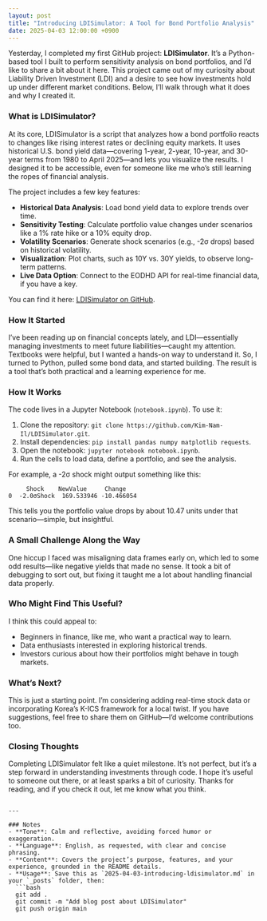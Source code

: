 ```yaml
---
layout: post
title: "Introducing LDISimulator: A Tool for Bond Portfolio Analysis"
date: 2025-04-03 12:00:00 +0900
---
```


Yesterday, I completed my first GitHub project: **LDISimulator**. It’s a Python-based tool I built to perform sensitivity analysis on bond portfolios, and I’d like to share a bit about it here. This project came out of my curiosity about Liability Driven Investment (LDI) and a desire to see how investments hold up under different market conditions. Below, I’ll walk through what it does and why I created it.

### What is LDISimulator?
At its core, LDISimulator is a script that analyzes how a bond portfolio reacts to changes like rising interest rates or declining equity markets. It uses historical U.S. bond yield data—covering 1-year, 2-year, 10-year, and 30-year terms from 1980 to April 2025—and lets you visualize the results. I designed it to be accessible, even for someone like me who’s still learning the ropes of financial analysis.

The project includes a few key features:
- **Historical Data Analysis**: Load bond yield data to explore trends over time.
- **Sensitivity Testing**: Calculate portfolio value changes under scenarios like a 1% rate hike or a 10% equity drop.
- **Volatility Scenarios**: Generate shock scenarios (e.g., -2σ drops) based on historical volatility.
- **Visualization**: Plot charts, such as 10Y vs. 30Y yields, to observe long-term patterns.
- **Live Data Option**: Connect to the EODHD API for real-time financial data, if you have a key.

You can find it here: [LDISimulator on GitHub](https://github.com/Kim-Nam-Il/LDISimulator).

### How It Started
I’ve been reading up on financial concepts lately, and LDI—essentially managing investments to meet future liabilities—caught my attention. Textbooks were helpful, but I wanted a hands-on way to understand it. So, I turned to Python, pulled some bond data, and started building. The result is a tool that’s both practical and a learning experience for me.

### How It Works
The code lives in a Jupyter Notebook (`notebook.ipynb`). To use it:
1. Clone the repository: `git clone https://github.com/Kim-Nam-Il/LDISimulator.git`.
2. Install dependencies: `pip install pandas numpy matplotlib requests`.
3. Open the notebook: `jupyter notebook notebook.ipynb`.
4. Run the cells to load data, define a portfolio, and see the analysis.

For example, a -2σ shock might output something like this:
```
     Shock    NewValue     Change
0  -2.0σShock  169.533946 -10.466054
```
This tells you the portfolio value drops by about 10.47 units under that scenario—simple, but insightful.

### A Small Challenge Along the Way
One hiccup I faced was misaligning data frames early on, which led to some odd results—like negative yields that made no sense. It took a bit of debugging to sort out, but fixing it taught me a lot about handling financial data properly.

### Who Might Find This Useful?
I think this could appeal to:
- Beginners in finance, like me, who want a practical way to learn.
- Data enthusiasts interested in exploring historical trends.
- Investors curious about how their portfolios might behave in tough markets.

### What’s Next?
This is just a starting point. I’m considering adding real-time stock data or incorporating Korea’s K-ICS framework for a local twist. If you have suggestions, feel free to share them on GitHub—I’d welcome contributions too.

### Closing Thoughts
Completing LDISimulator felt like a quiet milestone. It’s not perfect, but it’s a step forward in understanding investments through code. I hope it’s useful to someone out there, or at least sparks a bit of curiosity. Thanks for reading, and if you check it out, let me know what you think.
```

---

### Notes
- **Tone**: Calm and reflective, avoiding forced humor or exaggeration.
- **Language**: English, as requested, with clear and concise phrasing.
- **Content**: Covers the project’s purpose, features, and your experience, grounded in the README details.
- **Usage**: Save this as `2025-04-03-introducing-ldisimulator.md` in your `_posts` folder, then:
  ```bash
  git add .
  git commit -m "Add blog post about LDISimulator"
  git push origin main
  ```
